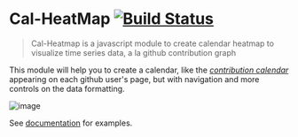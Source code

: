# Cal-HeatMap [![Build Status](https://travis-ci.org/kamisama/cal-heatmap.png?branch=master)](https://travis-ci.org/kamisama/cal-heatmap)

> Cal-Heatmap is a javascript module to create calendar heatmap to visualize time series data, a la github contribution graph

This module will help you to create a calendar, like the *[contribution calendar](https://github.com/blog/1360-introducing-contributions)* appearing on each github user's page, but with navigation and more controls on the data formatting.

![image](https://raw.github.com/kamisama/cal-heatmap/gh-pages/img/screenshot.png)

See [documentation](http://kamisama.github.com/cal-heatmap/) for examples.